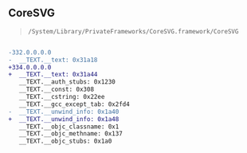 ## CoreSVG

> `/System/Library/PrivateFrameworks/CoreSVG.framework/CoreSVG`

```diff

-332.0.0.0.0
-  __TEXT.__text: 0x31a18
+334.0.0.0.0
+  __TEXT.__text: 0x31a44
   __TEXT.__auth_stubs: 0x1230
   __TEXT.__const: 0x308
   __TEXT.__cstring: 0x22ee
   __TEXT.__gcc_except_tab: 0x2fd4
-  __TEXT.__unwind_info: 0x1a40
+  __TEXT.__unwind_info: 0x1a48
   __TEXT.__objc_classname: 0x1
   __TEXT.__objc_methname: 0x137
   __TEXT.__objc_stubs: 0x1a0

```

